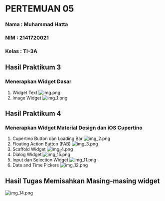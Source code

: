 # PERTEMUAN 05

### Nama : Muhammad Hatta
### NIM : 2141720021
### Kelas : TI-3A

## Hasil Praktikum 3

### Menerapkan Widget Dasar
1. Widget Text
![img.png](img.png)
2. Image Widget
![img_1.png](img_1.png)


## Hasil Praktikum 4

### Menerapkan Widget Material Design dan iOS Cupertino
1. Cupertino Button dan Loading Bar
![img_2.png](img_2.png)
2. Floating Action Button (FAB)
![img_3.png](img_3.png)
3. Scaffold Widget
![img_4.png](img_4.png)
4. Dialog Widget
![img_15.png](img_15.png)
5. Input dan Selection Widget
![img_11.png](img_11.png)
6. Date and Time Pickers
![img_12.png](img_12.png)


## Hasil Tugas Memisahkan Masing-masing widget
![img_14.png](img_14.png)
